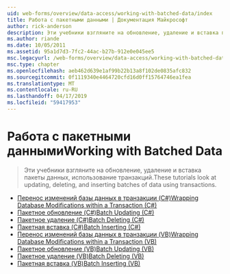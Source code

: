 ```yaml
---
uid: web-forms/overview/data-access/working-with-batched-data/index
title: Работа с пакетными данными | Документация Майкрософт
author: rick-anderson
description: Эти учебники взгляните на обновление, удаление и вставка пакеты данных, использование транзакций.
ms.author: riande
ms.date: 10/05/2011
ms.assetid: 95a1d7d3-7fc2-44ac-b27b-912e0e045ee5
msc.legacyurl: /web-forms/overview/data-access/working-with-batched-data
msc.type: chapter
ms.openlocfilehash: aeb462d639e1af99b22b13a8f102de0835afc832
ms.sourcegitcommit: 0f1119340e4464720cfd16d0ff15764746ea1fea
ms.translationtype: MT
ms.contentlocale: ru-RU
ms.lasthandoff: 04/17/2019
ms.locfileid: "59417953"
---
```

# <a name="working-with-batched-data"></a><span data-ttu-id="7bf33-103">Работа с пакетными данными</span><span class="sxs-lookup"><span data-stu-id="7bf33-103">Working with Batched Data</span></span>

> <span data-ttu-id="7bf33-104">Эти учебники взгляните на обновление, удаление и вставка пакеты данных, использование транзакций.</span><span class="sxs-lookup"><span data-stu-id="7bf33-104">These tutorials look at updating, deleting, and inserting batches of data using transactions.</span></span>


- [<span data-ttu-id="7bf33-105">Перенос изменений базы данных в транзакции (C#)</span><span class="sxs-lookup"><span data-stu-id="7bf33-105">Wrapping Database Modifications within a Transaction (C#)</span></span>](wrapping-database-modifications-within-a-transaction-cs.md)
- [<span data-ttu-id="7bf33-106">Пакетное обновление (C#)</span><span class="sxs-lookup"><span data-stu-id="7bf33-106">Batch Updating (C#)</span></span>](batch-updating-cs.md)
- [<span data-ttu-id="7bf33-107">Пакетное удаление (C#)</span><span class="sxs-lookup"><span data-stu-id="7bf33-107">Batch Deleting (C#)</span></span>](batch-deleting-cs.md)
- [<span data-ttu-id="7bf33-108">Пакетная вставка (C#)</span><span class="sxs-lookup"><span data-stu-id="7bf33-108">Batch Inserting (C#)</span></span>](batch-inserting-cs.md)
- [<span data-ttu-id="7bf33-109">Перенос изменений базы данных в транзакции (VB)</span><span class="sxs-lookup"><span data-stu-id="7bf33-109">Wrapping Database Modifications within a Transaction (VB)</span></span>](wrapping-database-modifications-within-a-transaction-vb.md)
- [<span data-ttu-id="7bf33-110">Пакетное обновление (VB)</span><span class="sxs-lookup"><span data-stu-id="7bf33-110">Batch Updating (VB)</span></span>](batch-updating-vb.md)
- [<span data-ttu-id="7bf33-111">Пакетное удаление (VB)</span><span class="sxs-lookup"><span data-stu-id="7bf33-111">Batch Deleting (VB)</span></span>](batch-deleting-vb.md)
- [<span data-ttu-id="7bf33-112">Пакетная вставка (VB)</span><span class="sxs-lookup"><span data-stu-id="7bf33-112">Batch Inserting (VB)</span></span>](batch-inserting-vb.md)
